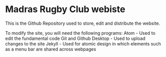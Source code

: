 # Madras Rugby Club webiste
This is the Github Repository used to store, edit and distribute the website.

To modify the site, you will need the following programs:
Atom - Used to edit the fundamental code
Git and Github Desktop - Used to upload changes to the site
Jekyll - Used for atomic design in which elements such as a menu bar are shared across webpages
